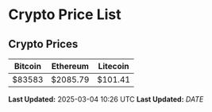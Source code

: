 # Crypto Price List

## Crypto Prices
| Bitcoin | Ethereum | Litecoin |
| ------- | -------- | -------- |
| $83583 | $2085.79 | $101.41 |
**Last Updated:** 2025-03-04 10:26 UTC
**Last Updated:** $DATE$
